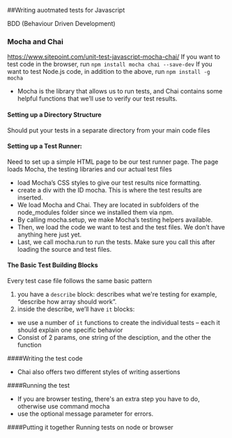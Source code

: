 ##Writing auotmated tests for Javascript

BDD (Behaviour Driven Development)

### Mocha and Chai
<https://www.sitepoint.com/unit-test-javascript-mocha-chai/>
If you want to test code in the browser, run 
`npm install mocha chai --save-dev`
If you want to test Node.js code, in addition to the above, run 
`npm install -g mocha`

- Mocha is the library that allows us to run tests, and Chai contains some helpful functions that we’ll use to verify our test results.

#### Setting up a Directory Structure
Should put your tests in a separate directory from your main code files

#### Setting up a Test Runner: 
Need to set up a simple HTML page to be our test runner page. The page loads Mocha, the testing libraries and our actual test files
- load Mocha’s CSS styles to give our test results nice formatting.
- create a div with the ID mocha. This is where the test results are inserted.
- We load Mocha and Chai. They are located in subfolders of the node_modules folder since we installed them via npm.
- By calling mocha.setup, we make Mocha’s testing helpers available.
- Then, we load the code we want to test and the test files. We don’t have anything here just yet.
- Last, we call mocha.run to run the tests. Make sure you call this after loading the source and test files.

#### The Basic Test Building Blocks
Every test case file follows the same basic pattern
1. you have a `describe` block: describes what we're testing for example, “describe how array should work”.
2. inside the describe, we’ll have `it` blocks: 
- we use a number of `it` functions to create the individual tests – each it should explain one specific behavior
- Consist of 2 params, one string of the desciption, and the other the function

####Writing the test code
- Chai also offers two different styles of writing assertions

####Running the test
- If you are browser testing, there's an extra step you have to do, otherwise use command mocha
- use the optional message parameter for errors.

####Putting it together
Running tests on node or browser